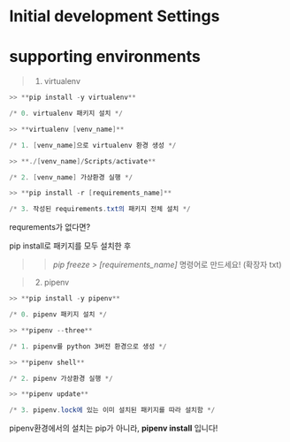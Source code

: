 # Initial development Settings

# supporting environments

> 1. virtualenv

```powershell
>> **pip install -y virtualenv**

/* 0. virtualenv 패키지 설치 */
```

```powershell
>> **virtualenv [venv_name]**

/* 1. [venv_name]으로 virtualenv 환경 생성 */
```

```powershell
>> **./[venv_name]/Scripts/activate**

/* 2. [venv_name] 가상환경 실행 */
```

```powershell
>> **pip install -r [requirements_name]**

/* 3. 작성된 requirements.txt의 패키지 전체 설치 */
```

requrements가 없다면? 

pip install로 패키지를 모두 설치한 후
>> *pip freeze > [requirements_name]*
명령어로 만드세요! (확장자 txt)

> 2. pipenv

```powershell
>> **pip install -y pipenv**

/* 0. pipenv 패키지 설치 */
```

```powershell
>> **pipenv --three**

/* 1. pipenv를 python 3버전 환경으로 생성 */
```

```powershell
>> **pipenv shell**

/* 2. pipenv 가상환경 실행 */
```

```powershell
>> **pipenv update**

/* 3. pipenv.lock에 있는 이미 설치된 패키지를 따라 설치함 */
```

pipenv환경에서의 설치는 pip가 아니라, **pipenv install** 입니다!